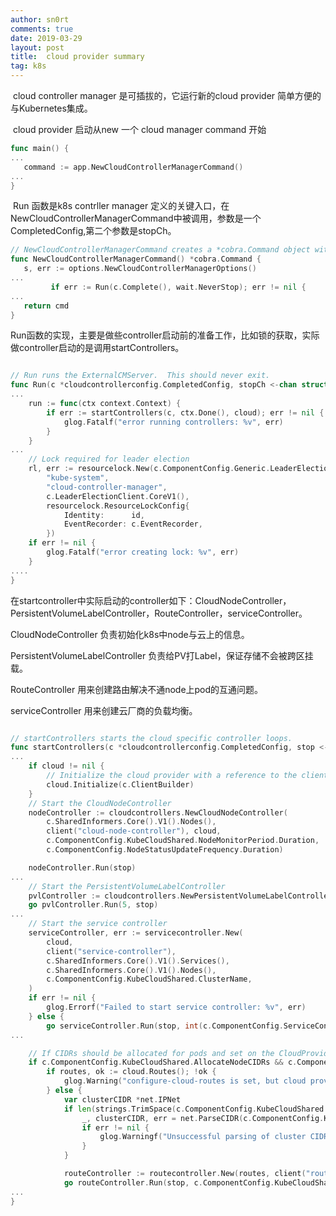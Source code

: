 ```yaml
---
author: sn0rt
comments: true
date: 2019-03-29
layout: post
title:  cloud provider summary
tag: k8s
---
```


​	cloud  controller manager 是可插拔的，它运行新的cloud provider 简单方便的与Kubernetes集成。

​	cloud provider 启动从new 一个 cloud manager command 开始

```go
func main() {
...
   command := app.NewCloudControllerManagerCommand()
...
}
```

​	Run 函数是k8s contrller manager 定义的关键入口，在NewCloudControllerManagerCommand中被调用，参数是一个CompletedConfig,第二个参数是stopCh。

```go
// NewCloudControllerManagerCommand creates a *cobra.Command object with default parameters
func NewCloudControllerManagerCommand() *cobra.Command {
   s, err := options.NewCloudControllerManagerOptions()
...
         if err := Run(c.Complete(), wait.NeverStop); err != nil {
...
   return cmd
}
```

​	Run函数的实现，主要是做些controller启动前的准备工作，比如锁的获取，实际做controller启动的是调用startControllers。

```go

// Run runs the ExternalCMServer.  This should never exit.
func Run(c *cloudcontrollerconfig.CompletedConfig, stopCh <-chan struct{}) error {
...
	run := func(ctx context.Context) {
		if err := startControllers(c, ctx.Done(), cloud); err != nil {
			glog.Fatalf("error running controllers: %v", err)
		}
	}
...
	// Lock required for leader election
	rl, err := resourcelock.New(c.ComponentConfig.Generic.LeaderElection.ResourceLock,
		"kube-system",
		"cloud-controller-manager",
		c.LeaderElectionClient.CoreV1(),
		resourcelock.ResourceLockConfig{
			Identity:      id,
			EventRecorder: c.EventRecorder,
		})
	if err != nil {
		glog.Fatalf("error creating lock: %v", err)
	}
....
}
```

在startcontroller中实际启动的controller如下：CloudNodeController，PersistentVolumeLabelController，RouteController，serviceController。

CloudNodeController 负责初始化k8s中node与云上的信息。

PersistentVolumeLabelController 负责给PV打Label，保证存储不会被跨区挂载。

RouteController 用来创建路由解决不通node上pod的互通问题。

serviceController 用来创建云厂商的负载均衡。

```go

// startControllers starts the cloud specific controller loops.
func startControllers(c *cloudcontrollerconfig.CompletedConfig, stop <-chan struct{}, cloud cloudprovider.Interface) error {
...
	if cloud != nil {
		// Initialize the cloud provider with a reference to the clientBuilder
		cloud.Initialize(c.ClientBuilder)
	}
	// Start the CloudNodeController
	nodeController := cloudcontrollers.NewCloudNodeController(
		c.SharedInformers.Core().V1().Nodes(),
		client("cloud-node-controller"), cloud,
		c.ComponentConfig.KubeCloudShared.NodeMonitorPeriod.Duration,
		c.ComponentConfig.NodeStatusUpdateFrequency.Duration)

	nodeController.Run(stop)
...
	// Start the PersistentVolumeLabelController
	pvlController := cloudcontrollers.NewPersistentVolumeLabelController(client("pvl-controller"), cloud)
	go pvlController.Run(5, stop)
...
	// Start the service controller
	serviceController, err := servicecontroller.New(
		cloud,
		client("service-controller"),
		c.SharedInformers.Core().V1().Services(),
		c.SharedInformers.Core().V1().Nodes(),
		c.ComponentConfig.KubeCloudShared.ClusterName,
	)
	if err != nil {
		glog.Errorf("Failed to start service controller: %v", err)
	} else {
		go serviceController.Run(stop, int(c.ComponentConfig.ServiceController.ConcurrentServiceSyncs))
...

	// If CIDRs should be allocated for pods and set on the CloudProvider, then start the route controller
	if c.ComponentConfig.KubeCloudShared.AllocateNodeCIDRs && c.ComponentConfig.KubeCloudShared.ConfigureCloudRoutes {
		if routes, ok := cloud.Routes(); !ok {
			glog.Warning("configure-cloud-routes is set, but cloud provider does not support routes. Will not configure cloud provider routes.")
		} else {
			var clusterCIDR *net.IPNet
			if len(strings.TrimSpace(c.ComponentConfig.KubeCloudShared.ClusterCIDR)) != 0 {
				_, clusterCIDR, err = net.ParseCIDR(c.ComponentConfig.KubeCloudShared.ClusterCIDR)
				if err != nil {
					glog.Warningf("Unsuccessful parsing of cluster CIDR %v: %v", c.ComponentConfig.KubeCloudShared.ClusterCIDR, err)
				}
			}

			routeController := routecontroller.New(routes, client("route-controller"), c.SharedInformers.Core().V1().Nodes(), c.ComponentConfig.KubeCloudShared.ClusterName, clusterCIDR)
			go routeController.Run(stop, c.ComponentConfig.KubeCloudShared.RouteReconciliationPeriod.Duration)
...
}

```